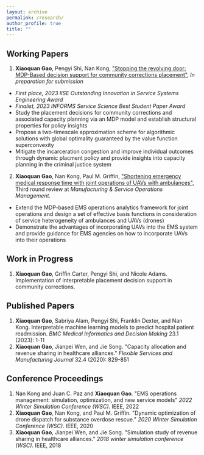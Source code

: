 ```yaml
---
layout: archive
permalink: /research/
author_profile: true
title: ""
---
```

<meta name="google-site-verification" content="OrbqbGHi0mh8xqpqsPJnfTkl3_q207b0IypJEYfXSoo" />
<!-- Google tag (gtag.js) -->
<script async src="https://www.googletagmanager.com/gtag/js?id=G-P44T7G85MC"></script>
<script>
  window.dataLayer = window.dataLayer || [];
  function gtag(){dataLayer.push(arguments);}
  gtag('js', new Date());

  gtag('config', 'G-P44T7G85MC');
</script>
## Working Papers
1. **Xiaoquan Gao**, Pengyi Shi, Nan Kong, ["Stopping the revolving door: MDP-Based decision support for community corrections placement"](https://web.ics.purdue.edu/~shi178/CC_Manuscript.pdf), *In preparation for submission*
  - *First place, 2023 IISE Outstanding Innovation in Service Systems Engineering Award*
  - *Finalist, 2023 INFORMS Service Science Best Student Paper Award*
  - Study the placement decisions for community corrections and associated capacity planning via an MDP model and establish structural properties for policy insights
  - Propose a two-timescale approximation scheme for algorithmic solutions with global optimality guaranteed by the value function superconvexity
  - Mitigate the incarceration congestion and improve individual outcomes through dynamic placment policy and provide insights into capacity planning in the criminal justice system

2. **Xiaoquan Gao**, Nan Kong, Paul M. Griffin, ["Shortening emergency medical response time with joint operations of UAVs with ambulances"](https://drive.google.com/file/d/1ZAs2ELgQvs7HpcW9WJNbHgCPcwNnKHWO/view?usp=share_link), Third round review at *Manufacturing & Service Operations Management*.
  - Extend the MDP-based EMS operations analytics framework for joint operations and design a set of effective basis functions in consideration of service heterogeneity of ambulances and UAVs (drones)
  - Demonstrate the advantages of incorporating UAVs into the EMS system and provide guidance for EMS agencies on how to incorporate UAVs into their operations

## Work in Progress
1. **Xiaoquan Gao**, Griffin Carter, Pengyi Shi, and Nicole Adams. Implementation of interpretable placement decision support in community corrections. 

## Published Papers
1. **Xiaoquan Gao**, Sabriya Alam, Pengyi Shi, Franklin Dexter, and Nan Kong. Interpretable machine learning models to predict hospital patient readmission. *BMC Medical Informatics and Decision Making* 23.1 (2023): 1-11
2. **Xiaoquan Gao**, Jianpei Wen, and Jie Song. "Capacity allocation and revenue sharing in healthcare alliances." *Flexible Services and Manufacturing Journal* 32.4 (2020): 829-851

## Conference Proceedings
1. Nan Kong and Juan C. Paz and **Xiaoquan Gao**. "EMS operations management: simulation, optimization, and new service models" *2022 Winter Simulation Conference (WSC)*. IEEE, 2022
2. **Xiaoquan Gao**, Nan Kong, and Paul M. Griffin. "Dynamic optimization of drone dispatch for substance overdose rescue." *2020 Winter Simulation Conference (WSC)*. IEEE, 2020
3. **Xiaoquan Gao**, Jianpei Wen, and Jie Song. "Simulation study of revenue sharing in healthcare alliances." *2018 winter simulation conference (WSC)*. IEEE, 2018


